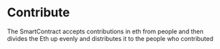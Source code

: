 # Contribute

The SmartContract accepts contributions in eth from people and then divides the Eth up evenly and distributes it to the people who contributed



